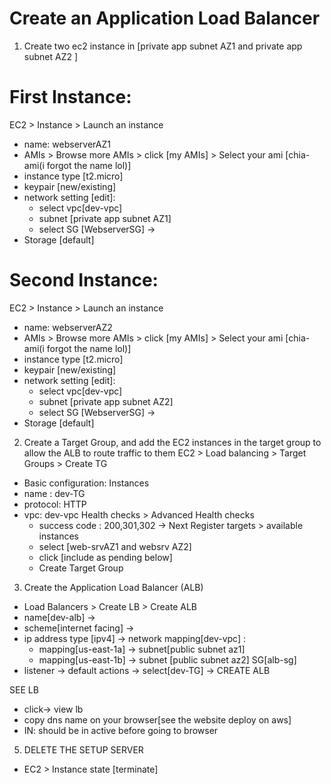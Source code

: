 # Create an Application Load Balancer


1. Create two ec2 instance in [private app subnet AZ1 and private app subnet AZ2 ]
# First Instance:
EC2 > Instance > Launch an instance 
- name: webserverAZ1
- AMIs > Browse more AMIs > click [my AMIs] > Select your ami [chia-ami(i forgot the name lol)]
- instance type [t2.micro] 
- keypair [new/existing] 
- network setting [edit]:
   - select vpc[dev-vpc]
   - subnet [private app subnet AZ1]
   - select SG [WebserverSG] ->
- Storage [default] 



# Second Instance:
EC2 > Instance > Launch an instance 
- name: webserverAZ2
- AMIs > Browse more AMIs > click [my AMIs] > Select your ami [chia-ami(i forgot the name lol)]
- instance type [t2.micro] 
- keypair [new/existing] 
- network setting [edit]:
   - select vpc[dev-vpc]
   - subnet [private app subnet AZ2]
   - select SG [WebserverSG] ->
- Storage [default] 




2. Create a Target Group, and add the EC2 instances in the target group to allow the ALB to route traffic to them 
EC2 > Load balancing > Target Groups > Create TG
- Basic configuration: Instances
- name : dev-TG
- protocol: HTTP
- vpc: dev-vpc
  Health checks > Advanced Health checks
  - success code : 200,301,302 -> Next
  Register targets > available instances
   - select [web-srvAZ1 and websrv AZ2]
   - click [include as pending below]
   - Create Target Group
 
     
3. Create the Application Load Balancer (ALB)
- Load Balancers > Create LB > Create ALB 
-  name[dev-alb] -> 
- scheme[internet facing] -> 
- ip address type [ipv4] ->
 network mapping[dev-vpc] :
   -  mapping[us-east-1a] -> subnet[public subnet az1] 
   -  mapping[us-east-1b] -> subnet [public subnet az2]
 SG[alb-sg] 
-  listener -> default actions -> select[dev-TG] -> CREATE ALB


SEE LB 
- click-> view lb
- copy dns name on your browser[see the website deploy on aws]
- IN: should be in active before going to browser


5. DELETE THE SETUP SERVER
- EC2 > Instance state [terminate]


  




 

  
